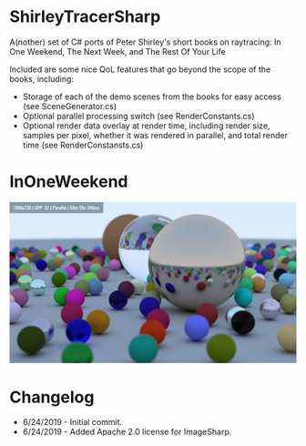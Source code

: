 # ShirleyTracerSharp
A(nother) set of C# ports of Peter Shirley's short books on raytracing: In One Weekend, The Next Week, and The Rest Of Your Life

Included are some nice QoL features that go beyond the scope of the books, including:
- Storage of each of the demo scenes from the books for easy access (see SceneGenerator.cs)
- Optional parallel processing switch (see RenderConstants.cs)
- Optional render data overlay at render time, including render size, samples per pixel, whether it was rendered in parallel, and total render time (see RenderConstansts.cs)

# InOneWeekend
![InOneWeekend Render Example](https://github.com/SCLDGit/ShirleyTracerSharp/blob/master/InOneWeekend/InOneWeekend/ExampleImage/ExampleRender.png)

# Changelog

- 6/24/2019 - Initial commit.
- 6/24/2019 - Added Apache 2.0 license for ImageSharp.
